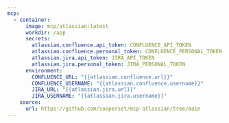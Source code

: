```yaml
---
mcp:
  - container:
      image: mcp/atlassian:latest
      workdir: /app
      secrets:
        atlassian.confluence.api_token: CONFLUENCE_API_TOKEN
        atlassian.confluence.personal_token: CONFLUENCE_PERSONAL_TOKEN
        atlassian.jira.api_token: JIRA_API_TOKEN
        atlassian.jira.personal_token: JIRA_PERSONAL_TOKEN
      environment:
        CONFLUENCE_URL: "{{atlassian.confluence.url}}"
        CONFLUENCE_USERNAME: "{{atlassian.confluence.username}}"
        JIRA_URL: "{{atlassian.jira.url}}"
        JIRA_USERNAME: "{{atlassian.jira.username}}"
    source:
      url: https://github.com/sooperset/mcp-atlassian/tree/main
---
```

